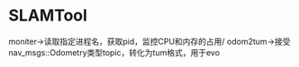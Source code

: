 # SLAMTool
moniter->读取指定进程名，获取pid，监控CPU和内存的占用/
odom2tum->接受nav_msgs::Odometry类型topic，转化为tum格式，用于evo

